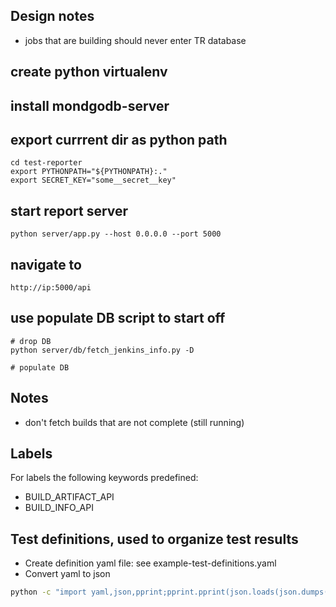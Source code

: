 ## Design notes
* jobs that are building should never enter TR database

## create python virtualenv

## install mondgodb-server

## export currrent dir as python path
 ```buildoutcfg
cd test-reporter
export PYTHONPATH="${PYTHONPATH}:."
export SECRET_KEY="some__secret__key"
```

## start report server
```buildoutcfg
python server/app.py --host 0.0.0.0 --port 5000
```

## navigate to
```buildoutcfg
http://ip:5000/api
```

## use populate DB script to start off
```buildoutcfg
# drop DB
python server/db/fetch_jenkins_info.py -D

# populate DB

```

## Notes
* don't fetch builds that are not complete (still running)

## Labels
For labels the following keywords predefined:
* BUILD_ARTIFACT_API
* BUILD_INFO_API

## Test definitions, used to organize test results
* Create definition yaml file: see example-test-definitions.yaml
* Convert yaml to json
```bash
python -c "import yaml,json,pprint;pprint.pprint(json.loads(json.dumps(yaml.load(open(\"fname.yaml\").read()))))"
```

